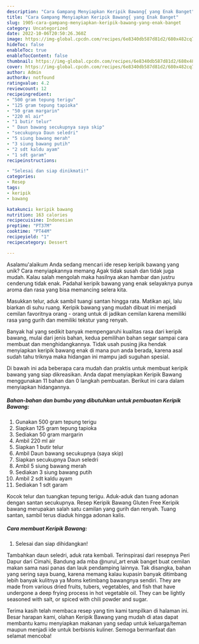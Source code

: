 ```yaml
---
description: "Cara Gampang Menyiapkan Keripik Bawang{ yang Enak Banget"
title: "Cara Gampang Menyiapkan Keripik Bawang{ yang Enak Banget"
slug: 1905-cara-gampang-menyiapkan-keripik-bawang-yang-enak-banget
category: Uncategorized
date: 2022-10-06T20:50:26.360Z
image: https://img-global.cpcdn.com/recipes/6e8340db587d81d2/680x482cq70/keripik-bawang-foto-resep-utama.jpg
hideToc: false
enableToc: true
enableTocContent: false
thumbnail: https://img-global.cpcdn.com/recipes/6e8340db587d81d2/680x482cq70/keripik-bawang-foto-resep-utama.jpg
cover: https://img-global.cpcdn.com/recipes/6e8340db587d81d2/680x482cq70/keripik-bawang-foto-resep-utama.jpg
author: Admin
authorAv: notfound
ratingvalue: 4.2
reviewcount: 12
recipeingredient:
- "500 gram tepung terigu"
- "125 gram tepung tapioka"
- "50 gram margarin"
- "220 ml air"
- "1 butir telur"
- " Daun bawang secukupnya saya skip"
- "secukupnya Daun seledri"
- "5 siung bawang merah"
- "3 siung bawang putih"
- "2 sdt kaldu ayam"
- "1 sdt garam"
recipeinstructions:

- "Selesai dan siap dinikmati!"
categories:
- Resep
tags:
- keripik
- bawang

katakunci: keripik bawang 
nutrition: 163 calories
recipecuisine: Indonesian
preptime: "PT37M"
cooktime: "PT44M"
recipeyield: "1"
recipecategory: Dessert

---
```



Asalamu'alaikum Anda sedang mencari ide resep keripik bawang yang unik? Cara menyiapkannya memang Agak tidak susah dan tidak juga mudah. Kalau salah mengolah maka hasilnya akan hambar dan justru cenderung tidak enak. Padahal keripik bawang yang enak selayaknya punya aroma dan rasa yang bisa memancing selera kita.


Masukkan telur, aduk sambil tuangi santan hingga rata. Matikan api, lalu biarkan di suhu ruang. Keripik bawang yang mudah dibuat ini menjadi cemilan favoritnya orang - orang untuk di jadikan cemilan karena memiliki rasa yang gurih dan memiliki tekstur yang renyah.

Banyak hal yang sedikit banyak mempengaruhi kualitas rasa dari keripik bawang, mulai dari jenis bahan, kedua pemilihan bahan segar sampai cara membuat dan menghidangkannya. Tidak usah pusing jika hendak menyiapkan keripik bawang enak di mana pun anda berada, karena asal sudah tahu triknya maka hidangan ini mampu jadi suguhan spesial.


Di bawah ini ada beberapa cara mudah dan praktis untuk membuat keripik bawang yang siap dikreasikan. Anda dapat menyiapkan Keripik Bawang menggunakan 11 bahan dan 0 langkah pembuatan. Berikut ini cara dalam menyiapkan hidangannya.

<!--inarticleads1-->

##### Bahan-bahan dan bumbu yang dibutuhkan untuk pembuatan Keripik Bawang:

1. Gunakan 500 gram tepung terigu
1. Siapkan 125 gram tepung tapioka
1. Sediakan 50 gram margarin
1. Ambil 220 ml air
1. Siapkan 1 butir telur
1. Ambil  Daun bawang secukupnya (saya skip)
1. Siapkan secukupnya Daun seledri
1. Ambil 5 siung bawang merah
1. Sediakan 3 siung bawang putih
1. Ambil 2 sdt kaldu ayam
1. Sediakan 1 sdt garam


Kocok telur dan tuangkan tepung terigu. Aduk-aduk dan tuang adonan dengan santan secukupnya. Resep Keripik Bawang Gluten Free Keripik bawang merupakan salah satu camilan yang gurih dan renyah. Tuang santan, sambil terus diaduk hingga adonan kalis. 

<!--inarticleads2-->

##### Cara membuat Keripik Bawang:


1. Selesai dan siap dihidangkan!

Tambahkan daun seledri, aduk rata kembali. Terinspirasi dari resepnya Peri Dapur dari Cimahi, Bandung ada mba @nurul_art enak banget buat cemilan makan sama nasi panas dan lauk pendamping lainnya. Tak disangka, bahan yang sering saya buang, karena memang kalau kupasin banyak ditimbang lebih banyak kulitnya ya Moms ketimbang bawangnya sendiri. They are made from various dried fruits, tubers, vegetables, and fish that have undergone a deep frying process in hot vegetable oil. They can be lightly seasoned with salt, or spiced with chili powder and sugar. 

Terima kasih telah membaca resep yang tim kami tampilkan di halaman ini. Besar harapan kami, olahan Keripik Bawang yang mudah di atas dapat membantu kamu menyiapkan makanan yang sedap untuk keluarga/teman maupun menjadi ide untuk berbisnis kuliner. Semoga bermanfaat dan selamat mencoba!
